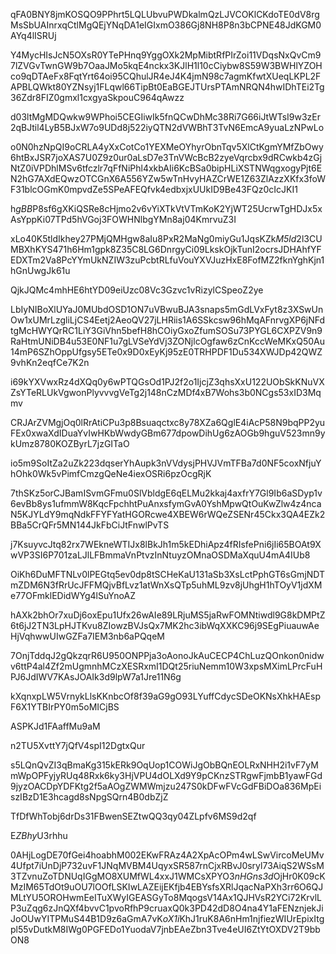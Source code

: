 qFA0BNY8jmKOSQO9PPhrt5LQLUbvuPWDkalmQzLJVCOKlCKdoTE0dV8rgMsSbUAInrxqCtlMgQEjYNqDA1eIGIxmO386Gj8NH8P8n3bCPNE48JdKGM0AYq4lISRUj

Y4MycHIsJcN5OXsR0YTePHnq9YggOXk2MpMibtRfPIrZoi11VDqsNxQvCm97lZVGvTwnGW9b7OaaJMo5kqE4nckx3KJlH1l10cCiybw8S59W3BWHlYZOHco9qDTAeFx8FqtYrt64oi95CQhulJR4eJ4K4jmN98c7agmKfwtXUeqLKPL2FAPBLQWkt80YZNsyj1FLqwl66TipBt0EaBGEJTUrsPTAmNRQN4hwIDhTEi2Tg36Zdr8FIZ0gmxl1cxgyaSkpouC964qAwzz

d03ltMgMDQwkw9WPhoi5CEGIiwIk5fnQCwDhMc38Ri7G66iJtWTsI9w3zEr2qBJtil4LyB5BJxW7o9UDd8j522iyQTN2dVWBhT3TvN6EmcA9yuaLzNPwLo

o0N0hzNpQI9oCRLA4yXxCotCo1YEXMeOYhyrObnTqv5XlCtKgmYMfZbOwy6htBxJSR7joXAS7U0Z9z0ur0aLsD7e3TnVWcBcB2zyeVqrcbx9dRCwkb4zGjNtZ0iVPDhlMSv6tfczlr7qFfNiPhl4xkbAIi6KcBSa0bipHLiXSTNWqgxogyPjt6EN2hG7AXdEQwzOTCGnX6A556YZw5wTnHvyHAZCrWE1Z63ZlAzzXKfx3foWF31blcOGmK0mpvdZe5SPeAFEQfvk4edbxjxUUkID9Be43FQz0cIcJKI1

h*gBB*P8sf6gXKiQSRe8cHjmo2v6vYiXTkVtVTmKoK2YjWT25UcrwTgHDJx5xAsYppKi07TPd5hVGoj3FOWHNlbgYMn8aj04KmrvuZ3I

xLo40K5tldIkhey27PMjQMHgw8aIu8PxR2MaNg0miyGu1JqsKZk*M5ld*2l3CUMBXhKYS471h6Hm1gpk8Z35C8LG6DnrgyCi09LkskOjkTunI2ocrsJDHAhfYFEDXTm2Va8PcYYmUkNZIW3zuPcbtRLfuVouYXVJuzHxE8FofMZ2fknYghKjn1hGnUwgJk61u

QjkJQMc4mhHE6htYD09eiUzc08Vc3Gzvc1vRizylCSpeoZ2ye

LbIyNIBoXlUYaJ0MUbdOSD1ON7uVBwuBJA3snaps5mGdLVxFyt8z3XSwUnOw1xUMrLzgliLjCS4Eetj2AeoQV27jLHRiis1A6SSkcsw96hMqAFnrvgXP6jNFdtgMcHWYQrRC1LiY3GiVhn5befH8hCOiyGxoZfumSOSu73PYGL6CXPZV9n9RaHtmUNiDB4u53E0NF1u7gLVSeYdVj3ZONjlcOgfaw6zCnKccWeMKxQ50Au14mP6SZhOppUfgsy5ETe0x9D0xEyKj95zE0TRHPDF1Du534XWJDp42QWZ9vhKn2eqfCe7K2n

i69kYXVwxRz4dXQq0y6wPTQGsOd1PJ2f2o1IjcjZ3qhsXxU122UObSkKNuVXZsYTeRLUkVgwonPlyvvvgVeTg2j148nCzMDf4xB7Wohs3b0NCgs53xID3Mqmv

CRJArZVMgjOq0lRrAtiCPu3p8Bsuaqctxc8y78XZa6QglE4iAcP58N9bqPP2yuFEx0xwaXdIDuaYvIwHKbWwdyGBm677dpowDihUg6zAOGb9hguV523mn9ykUmz8780KOZByrL7jzGITaO

io5m9SoItZa2uZk223dqserYhAupk3nVVdysjPHVJVmTFBa7d0NF5coxNfjuYhOhk0Wk5vPimfCmzgQeNe4iexOSRi6pzOcgRjK

7thSKz5orCJBamISvmGFmu0SlVbldgE6qELMu2kkaj4axfrY7Gl9Ib6aSDyp1v6evBb8ys1ufmmW8KqcFpchhtPuAnxsfymGvA0YshMpwQtOuKwZlw4z4ncaN5KJYLdY9mqNdkFFYFYatHGORcwe4XBEW6rWQeZSENr45Ckx3QA4EZk2BBa5CrQFr5MN144JkFbCiJtFnwlPvTS

j7KsuyvcJtq82rx7WEkneWTIJx8lBkJh1m5kEDhiApz4fRIsfePni6jIi65BOAt9XwVP3SI6P701zaLJlLFBmmaVnPtvzInNtuyzOMnaOSDMaXquU4mA4IUb8

OiKh6DuMFTNLv0lPEGtq5ev0dp8tSCHeKaU131aSb3XsLctPphGT6sGmjNDTmZDM6N3fRrUcJFFMQjvBfLvz1atWnXsQTp5uhML9zv8jUhgH1hTOyV1jdXMe77OFmklEDidWYg4lSuYnoAZ

hAXk2bhOr7xuDj6oxEpu1Ufx26wAIe89LRjuMS5jaRwFOMNtiwdl9G8kDMPtZ6t6jJ2TN3LpHJTKvu8ZIowzBVJsQx7MK2hc3ibWqXXKC96j9SEgPiuauwAeHjVqhwwUIwGZFa7IEM3nb6aPQqeM

7OnjTddqJ2gQkzqrR6U950ONPPja3oAonoJkAuCECP4ChLuzQOnkon0nidwv6ttP4al4Zf2mUgmnhMCzXESRxmI1DQt25riuNemm10W3xpsMXimLPrcFuHPJ6JdIWV7KAsJOAIk3d9lpW7a1Jre11N6g

kXqnxpLW5VrnykLlsKKnbcOf8f39aG9gO93LYuffCdycSDeOKNsXhkHAEspF6X1YTBIrPY0m5oMICjBS

ASPKJd1FAaffMu9aM

n2TU5XvttY7jQfV4spI12DgtxQur

s5LQnQvZI3qBmaKg315kERk9OqUop1COWiJgObBQnEOLRxNHH2i1vF7yMmWpOPFyjyRUq48Rxk6ky3HjVPU4dOLXd9Y9pCKnzSTRgwFjmbB1yawFGd9jyzOACDpYDFKtg2f5aAOgZWMWmjzu247S0kDFwFVcGdFBiDOa836MpEiszIBzD1E3hcagd8sNpgSQrn4B0dbZjZ

TfDfWhTobj6drDs31FBwenSEZtwQQ3qy04ZLpfv6MS9d2qf

E*ZBhy*U3rhhu

0AHjLogDE70fGei4hoabhM002EKwFRAz4A2XpAcOPm4wLSwVircoMeUMv4Ufpt7iUnDjP732uvF1JNqMVBM4UqyxSR587rnCjxRBvJ0sryl73AiqS2WSsM3TZvnuZoTDNUqIGgMO8XUMfWL4xxJ1WMCsXPYO3*nHGns3d*OjHr0K09cKMzIM65TdOt9uOU7lOOfLSKIwLAZEijEKfjb4EBYsfsXRlJqacNaPXh3rr6O6QJMLtYU5OROHwmEeITuXWyIGEASGyTo8MqogsV14Ax1QJHVsR2YCi72KrvlLP3uZqg6zJnQXf4bvvC1pvoRfhP9cruaxQ0k3PD42dD8O4na4Y1aFENznjekJiJoOUwYITPMuS44B1D9z6aGmA7vK*oX1i*KhJ1ruK8A6nHm1njfiezWIUrEpixItgpl55vDutkM8IWg0PGFEDo1YuodaV7jnbEAeZbn3Tve4eUI6ZtYtOXDV2T9bbON8
